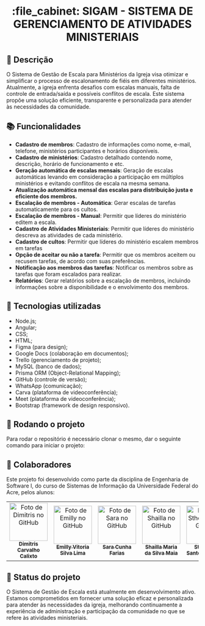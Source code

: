 <h1 align="center">:file_cabinet: SIGAM - SISTEMA DE GERENCIAMENTO DE ATIVIDADES MINISTERIAIS </h1>

## :memo: Descrição
O Sistema de Gestão de Escala para Ministérios da Igreja visa otimizar e simplificar o processo de escalonamento de fiéis em diferentes ministérios. Atualmente, a igreja enfrenta desafios com escalas manuais, falta de controle de entrada/saída e possíveis conflitos de escala. Este sistema propõe uma solução eficiente, transparente e personalizada para atender às necessidades da comunidade.

## :books: Funcionalidades
* <b>Cadastro de membros</b>: Cadastro de informações como nome, e-mail, telefone, ministérios participantes e horários disponíveis.
* <b>Cadastro de ministérios</b>: Cadastro detalhado contendo nome, descrição, horário de funcionamento e etc.
* <b>Geração automática de escalas mensais</b>: Geração de escalas automáticas levando em consideração a participação em múltiplos ministérios e evitando conflitos de escala na mesma semana.
* <b> Atualização automática mensal das escalas para distribuição justa e eficiente dos membros.</b>
* <b> Escalação de membros - Automática</b>: Gerar escalas de tarefas automaticamente para os cultos.	
* <b> Escalação de membros - Manual</b>: Permitir que líderes do ministério editem a escala.
* <b> Cadastro de Atividades Ministeriais</b>: Permitir que líderes do ministério descreva as atividades de cada ministério.
* <b> Cadastro de cultos</b>: Permitir que líderes do ministério escalem membros em tarefas
* <b> Opção de aceitar ou não a tarefa</b>: Permitir que os membros aceitem ou recusem tarefas, de acordo com suas preferências.
* <b> Notificação aos membros das tarefas</b>: Notificar os membros sobre as tarefas que foram escalados para realizar.
* <b> Relatórios</b>: Gerar relatórios sobre a escalação de membros, incluindo informações sobre a disponibilidade e o envolvimento dos membros.	



## :wrench: Tecnologias utilizadas
* Node.js;
* Angular;
* CSS;
* HTML;
* Figma (para design);
* Google Docs (colaboração em documentos);
* Trello (gerenciamento de projeto);
* MySQL (banco de dados);
* Prisma ORM (Object-Relational Mapping);
* GitHub (controle de versão);
* WhatsApp (comunicação);
* Carva (plataforma de videoconferência);
* Meet (plataforma de videoconferência);
* Bootstrap (framework de design responsivo).

## :rocket: Rodando o projeto
Para rodar o repositório é necessário clonar o mesmo, dar o seguinte comando para iniciar o projeto:

## :handshake: Colaboradores
Este projeto foi desenvolvido como parte da disciplina de Engenharia de Software I, do curso de Sistemas de Informação da Universidade Federal do Acre, pelos alunos:
<table>
  <tr>
    <td align="center">
      <a href="https://github.com/idimitrisc47">
        <img src="https://avatars.githubusercontent.com/u/68653065?v=4" width="100px;" alt="Foto de Dimitris no GitHub"/><br>
        <sub>
          <b>Dimitris Carvalho Calixto</b>
        </sub>
      </a>
    </td>
    <td align="center">
      <a href="https://github.com/emillyvsl">
        <img src="https://avatars.githubusercontent.com/u/115952368?v=4" width="100px;" alt="Foto de Emilly no GitHub"/><br>
        <sub>
          <b>Emilly Vitoria Silva Lima </b>
        </sub>
      </a>
    </td>
    <td align="center">
      <a href="https://github.com/saracf">
        <img src="https://avatars.githubusercontent.com/u/88682437?v=4" width="100px;" alt="Foto de Sara no GitHub"/><br>
        <sub>
          <b>Sara Cunha Farias</b>
        </sub>
      </a>
    </td>
    <td align="center">
      <a href="https://github.com/ShayllaMaia">
        <img src="https://avatars.githubusercontent.com/u/112740621?v=4" width="100px;" alt="Foto de Shailla no GitHub"/><br>
        <sub>
          <b>Shailla Maria da Silva Maia</b>
        </sub>
      </a>
    </td>
    <td align="center">
      <a href="https://github.com/sthefanySF">
        <img src="https://avatars.githubusercontent.com/u/100035817?v=4" width="100px;" alt="Foto de Sthefany no GitHub"/><br>
        <sub>
          <b>Sthefany Santos Ferreira</b>
        </sub>
      </a>
    </td>
  </tr>
</table>

## :dart: Status do projeto
O Sistema de Gestão de Escala está atualmente em desenvolvimento ativo. Estamos comprometidos em fornecer uma solução eficaz e personalizada para atender às necessidades da igreja, melhorando continuamente a experiência de administração e participação da comunidade no que se refere às atividades ministeriais.
